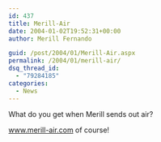 ```yaml
---
id: 437
title: Merill-Air
date: 2004-01-02T19:52:31+00:00
author: Merill Fernando

guid: /post/2004/01/Merill-Air.aspx
permalink: /2004/01/merill-air/
dsq_thread_id:
  - "79284185"
categories:
  - News
---
```

<body xmlns="http://www.w3.org/1999/xhtml">
    <div class="Section1">
        <p>
            What do you get when Merill sends out air?
        </p>
        <p>
            <a href="http://www.merill-air.com/">www.merill-air.com</a> of course!
        </p>
    </div>
</body>